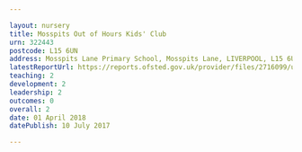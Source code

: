 ```yaml
---

layout: nursery
title: Mosspits Out of Hours Kids' Club
urn: 322443
postcode: L15 6UN
address: Mosspits Lane Primary School, Mosspits Lane, LIVERPOOL, L15 6UN
latestReportUrl: https://reports.ofsted.gov.uk/provider/files/2716099/urn/322443.pdf
teaching: 2
development: 2
leadership: 2
outcomes: 0
overall: 2
date: 01 April 2018 
datePublish: 10 July 2017

---
```

